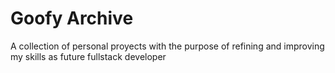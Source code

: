 # Goofy Archive
A collection of personal proyects with the purpose of refining and improving my skills as future fullstack developer
